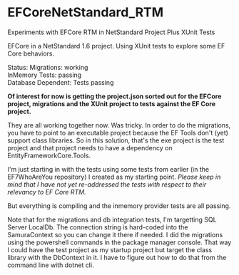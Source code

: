 # EFCoreNetStandard_RTM
Experiments with EFCore RTM in NetStandard Project Plus XUnit Tests

EFCore in a NetStandard 1.6 project.
Using XUnit tests to explore some EF Core behaviors.

Status:
Migrations: working  
InMemory Tests: passing  
Database Dependent: Tests passing  

**Of interest for now is getting the project.json sorted out for the EFCore project, migrations and the XUnit project to tests against the EF Core project.** 

They are all working together now. Was tricky. In order to do the migrations, you have to point to an executable project because the EF Tools don't (yet) support class libraries. So in this solution, that's the exe project is the test project and that project needs to have a dependency on EntityFrameworkCore.Tools.

I'm just starting in with the tests using some tests from earlier (in the EF7WhoAreYou repository) I created as my starting point. *Please keep in mind that I have not yet re-addressed the tests with respect to their relevancy to EF Core RTM.*

But everything is compiling and the inmemory provider tests are all passing.

Note that for the migrations and db integration tests, I'm targetting SQL Server LocalDb. The connection string is hard-coded into the SamuraContext so you can change it there if needed. I did the migrations using the powershell commands in the package manager console. That way I could have the test project as my startup project but target the class library with the DbContext in it. I have to figure out how to do that from the command line with dotnet cli.


